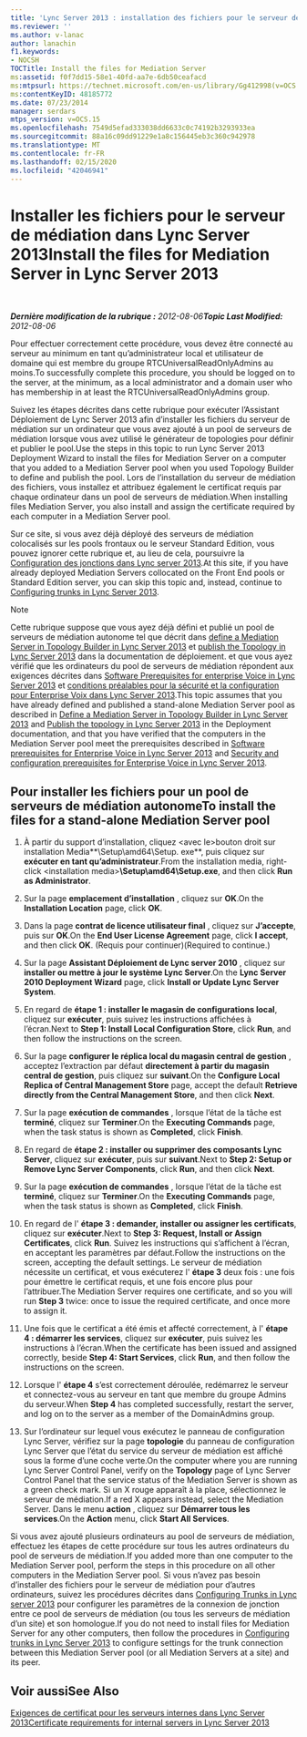 ```yaml
---
title: 'Lync Server 2013 : installation des fichiers pour le serveur de médiation'
ms.reviewer: ''
ms.author: v-lanac
author: lanachin
f1.keywords:
- NOCSH
TOCTitle: Install the files for Mediation Server
ms:assetid: f0f7dd15-58e1-40fd-aa7e-6db50ceafacd
ms:mtpsurl: https://technet.microsoft.com/en-us/library/Gg412998(v=OCS.15)
ms:contentKeyID: 48185772
ms.date: 07/23/2014
manager: serdars
mtps_version: v=OCS.15
ms.openlocfilehash: 7549d5efad333038dd6633c0c74192b3293933ea
ms.sourcegitcommit: 88a16c09dd91229e1a8c156445eb3c360c942978
ms.translationtype: MT
ms.contentlocale: fr-FR
ms.lasthandoff: 02/15/2020
ms.locfileid: "42046941"
---
```

<div data-xmlns="http://www.w3.org/1999/xhtml">

<div class="topic" data-xmlns="http://www.w3.org/1999/xhtml" data-msxsl="urn:schemas-microsoft-com:xslt" data-cs="http://msdn.microsoft.com/">

<div data-asp="http://msdn2.microsoft.com/asp">

# <a name="install-the-files-for-mediation-server-in-lync-server-2013"></a><span data-ttu-id="a9fb9-102">Installer les fichiers pour le serveur de médiation dans Lync Server 2013</span><span class="sxs-lookup"><span data-stu-id="a9fb9-102">Install the files for Mediation Server in Lync Server 2013</span></span>

</div>

<div id="mainSection">

<div id="mainBody">

<span> </span>

<span data-ttu-id="a9fb9-103">_**Dernière modification de la rubrique :** 2012-08-06_</span><span class="sxs-lookup"><span data-stu-id="a9fb9-103">_**Topic Last Modified:** 2012-08-06_</span></span>

<span data-ttu-id="a9fb9-104">Pour effectuer correctement cette procédure, vous devez être connecté au serveur au minimum en tant qu’administrateur local et utilisateur de domaine qui est membre du groupe RTCUniversalReadOnlyAdmins au moins.</span><span class="sxs-lookup"><span data-stu-id="a9fb9-104">To successfully complete this procedure, you should be logged on to the server, at the minimum, as a local administrator and a domain user who has membership in at least the RTCUniversalReadOnlyAdmins group.</span></span>

<span data-ttu-id="a9fb9-105">Suivez les étapes décrites dans cette rubrique pour exécuter l’Assistant Déploiement de Lync Server 2013 afin d’installer les fichiers du serveur de médiation sur un ordinateur que vous avez ajouté à un pool de serveurs de médiation lorsque vous avez utilisé le générateur de topologies pour définir et publier le pool.</span><span class="sxs-lookup"><span data-stu-id="a9fb9-105">Use the steps in this topic to run Lync Server 2013 Deployment Wizard to install the files for Mediation Server on a computer that you added to a Mediation Server pool when you used Topology Builder to define and publish the pool.</span></span> <span data-ttu-id="a9fb9-106">Lors de l’installation du serveur de médiation des fichiers, vous installez et attribuez également le certificat requis par chaque ordinateur dans un pool de serveurs de médiation.</span><span class="sxs-lookup"><span data-stu-id="a9fb9-106">When installing files Mediation Server, you also install and assign the certificate required by each computer in a Mediation Server pool.</span></span>

<span data-ttu-id="a9fb9-107">Sur ce site, si vous avez déjà déployé des serveurs de médiation colocalisés sur les pools frontaux ou le serveur Standard Edition, vous pouvez ignorer cette rubrique et, au lieu de cela, poursuivre la [Configuration des jonctions dans Lync server 2013](lync-server-2013-configuring-trunks.md).</span><span class="sxs-lookup"><span data-stu-id="a9fb9-107">At this site, if you have already deployed Mediation Servers collocated on the Front End pools or Standard Edition server, you can skip this topic and, instead, continue to [Configuring trunks in Lync Server 2013](lync-server-2013-configuring-trunks.md).</span></span>

<div>


> [!NOTE]  
> <span data-ttu-id="a9fb9-108">Cette rubrique suppose que vous ayez déjà défini et publié un pool de serveurs de médiation autonome tel que décrit dans <A href="lync-server-2013-define-a-mediation-server-in-topology-builder.md">define a Mediation Server in Topology Builder in Lync Server 2013</A> et <A href="lync-server-2013-publish-the-topology.md">publish the Topology in Lync Server 2013</A> dans la documentation de déploiement. et que vous ayez vérifié que les ordinateurs du pool de serveurs de médiation répondent aux exigences décrites dans <A href="lync-server-2013-software-prerequisites-for-enterprise-voice.md">Software Prerequisites for enterprise Voice in Lync Server 2013</A> et <A href="lync-server-2013-security-and-configuration-prerequisites-for-enterprise-voice.md">conditions préalables pour la sécurité et la configuration pour Enterprise Voix dans Lync Server 2013</A>.</span><span class="sxs-lookup"><span data-stu-id="a9fb9-108">This topic assumes that you have already defined and published a stand-alone Mediation Server pool as described in <A href="lync-server-2013-define-a-mediation-server-in-topology-builder.md">Define a Mediation Server in Topology Builder in Lync Server 2013</A> and <A href="lync-server-2013-publish-the-topology.md">Publish the topology in Lync Server 2013</A> in the Deployment documentation, and that you have verified that the computers in the Mediation Server pool meet the prerequisites described in <A href="lync-server-2013-software-prerequisites-for-enterprise-voice.md">Software prerequisites for Enterprise Voice in Lync Server 2013</A> and <A href="lync-server-2013-security-and-configuration-prerequisites-for-enterprise-voice.md">Security and configuration prerequisites for Enterprise Voice in Lync Server 2013</A>.</span></span>



</div>

<div>

## <a name="to-install-the-files-for-a-stand-alone-mediation-server-pool"></a><span data-ttu-id="a9fb9-109">Pour installer les fichiers pour un pool de serveurs de médiation autonome</span><span class="sxs-lookup"><span data-stu-id="a9fb9-109">To install the files for a stand-alone Mediation Server pool</span></span>

1.  <span data-ttu-id="a9fb9-110">À partir du support d’installation, cliquez \<avec le\>bouton droit sur installation Media**\\Setup\\amd64\\Setup. exe**, puis cliquez sur **exécuter en tant qu’administrateur**.</span><span class="sxs-lookup"><span data-stu-id="a9fb9-110">From the installation media, right-click \<installation media\>**\\Setup\\amd64\\Setup.exe**, and then click **Run as Administrator**.</span></span>

2.  <span data-ttu-id="a9fb9-111">Sur la page **emplacement d’installation** , cliquez sur **OK**.</span><span class="sxs-lookup"><span data-stu-id="a9fb9-111">On the **Installation Location** page, click **OK**.</span></span>

3.  <span data-ttu-id="a9fb9-112">Dans la page **contrat de licence utilisateur final** , cliquez sur **J’accepte**, puis sur **OK**.</span><span class="sxs-lookup"><span data-stu-id="a9fb9-112">On the **End User License Agreement** page, click **I accept**, and then click **OK**.</span></span> <span data-ttu-id="a9fb9-113">(Requis pour continuer)</span><span class="sxs-lookup"><span data-stu-id="a9fb9-113">(Required to continue.)</span></span>

4.  <span data-ttu-id="a9fb9-114">Sur la page **Assistant Déploiement de Lync server 2010** , cliquez sur **installer ou mettre à jour le système Lync Server**.</span><span class="sxs-lookup"><span data-stu-id="a9fb9-114">On the **Lync Server 2010 Deployment Wizard** page, click **Install or Update Lync Server System**.</span></span>

5.  <span data-ttu-id="a9fb9-115">En regard de **étape 1 : installer le magasin de configurations local**, cliquez sur **exécuter**, puis suivez les instructions affichées à l’écran.</span><span class="sxs-lookup"><span data-stu-id="a9fb9-115">Next to **Step 1: Install Local Configuration Store**, click **Run**, and then follow the instructions on the screen.</span></span>

6.  <span data-ttu-id="a9fb9-116">Sur la page **configurer le réplica local du magasin central de gestion** , acceptez l’extraction par défaut **directement à partir du magasin central de gestion**, puis cliquez sur **suivant**.</span><span class="sxs-lookup"><span data-stu-id="a9fb9-116">On the **Configure Local Replica of Central Management Store** page, accept the default **Retrieve directly from the Central Management Store**, and then click **Next**.</span></span>

7.  <span data-ttu-id="a9fb9-117">Sur la page **exécution de commandes** , lorsque l’état de la tâche est **terminé**, cliquez sur **Terminer**.</span><span class="sxs-lookup"><span data-stu-id="a9fb9-117">On the **Executing Commands** page, when the task status is shown as **Completed**, click **Finish**.</span></span>

8.  <span data-ttu-id="a9fb9-118">En regard de **étape 2 : installer ou supprimer des composants Lync Server**, cliquez sur **exécuter**, puis sur **suivant**.</span><span class="sxs-lookup"><span data-stu-id="a9fb9-118">Next to **Step 2: Setup or Remove Lync Server Components**, click **Run**, and then click **Next**.</span></span>

9.  <span data-ttu-id="a9fb9-119">Sur la page **exécution de commandes** , lorsque l’état de la tâche est **terminé**, cliquez sur **Terminer**.</span><span class="sxs-lookup"><span data-stu-id="a9fb9-119">On the **Executing Commands** page, when the task status is shown as **Completed**, click **Finish**.</span></span>

10. <span data-ttu-id="a9fb9-120">En regard de l' **étape 3 : demander, installer ou assigner les certificats**, cliquez sur **exécuter**.</span><span class="sxs-lookup"><span data-stu-id="a9fb9-120">Next to **Step 3: Request, Install or Assign Certificates**, click **Run**.</span></span> <span data-ttu-id="a9fb9-121">Suivez les instructions qui s’affichent à l’écran, en acceptant les paramètres par défaut.</span><span class="sxs-lookup"><span data-stu-id="a9fb9-121">Follow the instructions on the screen, accepting the default settings.</span></span> <span data-ttu-id="a9fb9-122">Le serveur de médiation nécessite un certificat, et vous exécuterez l' **étape 3** deux fois : une fois pour émettre le certificat requis, et une fois encore plus pour l’attribuer.</span><span class="sxs-lookup"><span data-stu-id="a9fb9-122">The Mediation Server requires one certificate, and so you will run **Step 3** twice: once to issue the required certificate, and once more to assign it.</span></span>

11. <span data-ttu-id="a9fb9-123">Une fois que le certificat a été émis et affecté correctement, à l' **étape 4 : démarrer les services**, cliquez sur **exécuter**, puis suivez les instructions à l’écran.</span><span class="sxs-lookup"><span data-stu-id="a9fb9-123">When the certificate has been issued and assigned correctly, beside **Step 4: Start Services**, click **Run**, and then follow the instructions on the screen.</span></span>

12. <span data-ttu-id="a9fb9-124">Lorsque l' **étape 4** s’est correctement déroulée, redémarrez le serveur et connectez-vous au serveur en tant que membre du groupe Admins du serveur.</span><span class="sxs-lookup"><span data-stu-id="a9fb9-124">When **Step 4** has completed successfully, restart the server, and log on to the server as a member of the DomainAdmins group.</span></span>

13. <span data-ttu-id="a9fb9-125">Sur l’ordinateur sur lequel vous exécutez le panneau de configuration Lync Server, vérifiez sur la page **topologie** du panneau de configuration Lync Server que l’état du service du serveur de médiation est affiché sous la forme d’une coche verte.</span><span class="sxs-lookup"><span data-stu-id="a9fb9-125">On the computer where you are running Lync Server Control Panel, verify on the **Topology** page of Lync Server Control Panel that the service status of the Mediation Server is shown as a green check mark.</span></span> <span data-ttu-id="a9fb9-126">Si un X rouge apparaît à la place, sélectionnez le serveur de médiation.</span><span class="sxs-lookup"><span data-stu-id="a9fb9-126">If a red X appears instead, select the Mediation Server.</span></span> <span data-ttu-id="a9fb9-127">Dans le menu **action** , cliquez sur **Démarrer tous les services**.</span><span class="sxs-lookup"><span data-stu-id="a9fb9-127">On the **Action** menu, click **Start All Services**.</span></span>

<span data-ttu-id="a9fb9-128">Si vous avez ajouté plusieurs ordinateurs au pool de serveurs de médiation, effectuez les étapes de cette procédure sur tous les autres ordinateurs du pool de serveurs de médiation.</span><span class="sxs-lookup"><span data-stu-id="a9fb9-128">If you added more than one computer to the Mediation Server pool, perform the steps in this procedure on all other computers in the Mediation Server pool.</span></span> <span data-ttu-id="a9fb9-129">Si vous n’avez pas besoin d’installer des fichiers pour le serveur de médiation pour d’autres ordinateurs, suivez les procédures décrites dans [Configuring Trunks in Lync server 2013](lync-server-2013-configuring-trunks.md) pour configurer les paramètres de la connexion de jonction entre ce pool de serveurs de médiation (ou tous les serveurs de médiation d’un site) et son homologue.</span><span class="sxs-lookup"><span data-stu-id="a9fb9-129">If you do not need to install files for Mediation Server for any other computers, then follow the procedures in [Configuring trunks in Lync Server 2013](lync-server-2013-configuring-trunks.md) to configure settings for the trunk connection between this Mediation Server pool (or all Mediation Servers at a site) and its peer.</span></span>

</div>

<div>

## <a name="see-also"></a><span data-ttu-id="a9fb9-130">Voir aussi</span><span class="sxs-lookup"><span data-stu-id="a9fb9-130">See Also</span></span>


[<span data-ttu-id="a9fb9-131">Exigences de certificat pour les serveurs internes dans Lync Server 2013</span><span class="sxs-lookup"><span data-stu-id="a9fb9-131">Certificate requirements for internal servers in Lync Server 2013</span></span>](lync-server-2013-certificate-requirements-for-internal-servers.md)  
  

</div>

</div>

<span> </span>

</div>

</div>

</div>

